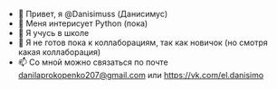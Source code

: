 - 👋 Привет, я @Danisimuss (Данисимус)
- 👀 Меня интерисует Python (пока)
- 🌱 Я учусь в школе
- 💞️ Я не готов пока к коллаборациям, так как новичок (но смотря какая коллаборация)
- 📫 Со мной можно связаться по почте danilaprokopenko207@gmail.com или https://vk.com/el.danisimo
<!---
Danisimuss/Danisimuss is a ✨ special ✨ repository because its `README.md` (this file) appears on your GitHub profile.
You can click the Preview link to take a look at your changes.
--->
